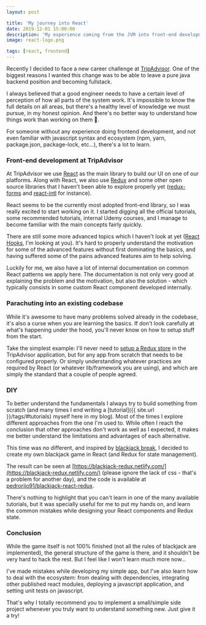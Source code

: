 ```yaml
---
layout: post

title: 'My journey into React'
date: 2019-12-01 15:00:00
description: 'My experience coming from the JVM into front-end development with React'
image: react-logo.png

tags: [react, frontend]
---
```


<span class="dropcap">R</span>ecently I decided to face a new career challenge at [TripAdvisor](https://www.tripadvisor.com/). One of the biggest reasons I wanted this change was to be able to leave a pure java backend position and becoming fullstack. 

I always believed that a good engineer needs to have a certain level of perception of how all parts of the system work. It's impossible to know the full details on all areas, but there's a healthy level of knowledge we must pursue, in my honest opinion. And there's no better way to understand how things work than working on them 🙂.

For someone without any experience doing frontend development, and not even familiar with javascript syntax and ecosystem (npm, yarn, package.json, package-lock, etc...), there's a lot to learn.

### Front-end development at TripAdvisor

At TripAdvisor we use [React](https://reactjs.org/) as the main library to build our UI on one of our platforms. Along with React, we also use [Redux](https://redux.js.org/) and some other open source libraries that I haven't been able to explore properly yet ([redux-forms](https://redux-form.com/) and [react-intl](https://github.com/formatjs/react-intl) for instance).

React seems to be the currently most adopted front-end library, so I was really excited to start working on it. I started digging all the official tutorials, some recommended tutorials, internal Udemy courses, and I manage to become familiar with the main concepts fairly quickly. 

There are still some more advanced topics which I haven't look at yet ([React Hooks](https://reactjs.org/docs/hooks-intro.html), I'm looking at you). It's hard to properly understand the motivation for some of the advanced features without first dominating the basics, and having suffered some of the pains advanced features aim to help solving.

Luckily for me, we also have a lot of internal documentation on common React patterns we apply here. The documentation is not only very good at explaining the problem and the motivation, but also the solution - which typically consists in some custom React component developed internally.

### Parachuting into an existing codebase

While it's awesome to have many problems solved already in the codebase, it's also a curse when you are learning the basics. If don't look carefully at what's happening under the hood, you'll never know on how to setup stuff from the start. 

Take the simplest example: I'll never need to [setup a Redux store](https://github.com/zalmoxisus/redux-devtools-extension#11-basic-store) in the TripAdvisor application, but for any app from scratch that needs to be configured properly. Or simply understanding whatever practices are required by React (or whatever lib/framework you are using), and which are simply the standard that a couple of people agreed.

### DIY

To better understand the fundamentals I always try to build something from scratch (and many times I end writing a [tutorial]({{ site.url }}/tags/#tutorials) myself here in my blog). Most of the times I explore different approaches from the one I'm used to. While often I reach the conclusion that other approaches don't work as well as I expected, it makes me better understand the limitations and advantages of each alternative.

This time was no different, and inspired by [blackjack break](https://blackjackbreak.com/), I decided to create my own blackjack game in React (and Redux for state management).

The result can be seen at [https://blackjack-redux.netlify.com/](https://blackjack-redux.netlify.com/) (please ignore the lack of css - that's a problem for another day), and the code is available at [pedrorijo91/blackjack-react-redux](https://github.com/pedrorijo91/blackjack-react-redux).

There's nothing to highlight that you can't learn in one of the many available tutorials, but it was specially useful for me to put my hands on, and learn the common mistakes while designing your React components and Redux state.

### Conclusion

While the game itself is not 100% finished (not all the rules of blackjack are implemented), the general structure of the game is there, and it shouldn't be very hard to hack the rest. But I feel like I won't learn much more now...

I've made mistakes while developing my simple app, but I've also learn how to deal with the ecosystem: from dealing with dependencies, integrating other published react modules, deploying a javascript application, and setting unit tests on javascript.

That's why I totally recommend you to implement a small/simple side project whenever you truly want to understand something new. Just give it a try!